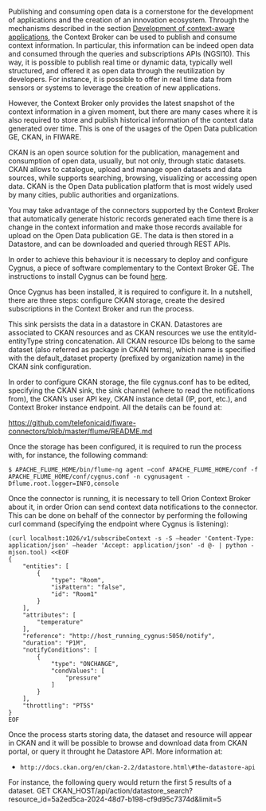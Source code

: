 Publishing and consuming open data is a cornerstone for the development of
applications and the creation of an innovation ecosystem. Through the mechanisms
described in the section
[Development of context-aware applications](http://www.fiware.org/devguides/development-context-aware-applications/),
the Context Broker can be used to publish and consume context information. In
particular, this information can be indeed open data and consumed through the
queries and subscriptions APIs (NGSI10). This way, it is possible to publish
real time or dynamic data, typically well structured, and offered it as open
data through the reutilization by developers. For instance, it is possible to
offer in real time data from sensors or systems to leverage the creation of new
applications.

However, the Context Broker only provides the latest snapshot of the context
information in a given moment, but there are many cases where it is also
required to store and publish historical information of the context data
generated over time. This is one of the usages of the Open Data publication GE,
CKAN, in FIWARE.

CKAN is an open source solution for the publication, management and consumption
of open data, usually, but not only, through static datasets. CKAN allows to
catalogue, upload and manage open datasets and data sources, while supports
searching, browsing, visualizing or accessing open data. CKAN is the Open Data
publication platform that is most widely used by many cities, public authorities
and organizations.

You may take advantage of the connectors supported by the Context Broker that
automatically generate historic records generated each time there is a change in
the context information and make those records available for upload on the Open
Data publication GE. The data is then stored in a Datastore, and can be
downloaded and queried through REST APIs.

In order to achieve this behaviour it is necessary to deploy and configure
Cygnus, a piece of software complementary to the Context Broker GE. The
instructions to install Cygnus can be found
[here](http://forge.fiware.org/plugins/mediawiki/wiki/fiware/index.php/BigData_Analysis_-_Installation_and_Administration_Guide#Installation_and_configuration_2).

Once Cygnus has been installed, it is required to configure it. In a nutshell,
there are three steps: configure CKAN storage, create the desired subscriptions
in the Context Broker and run the process.

This sink persists the data in a datastore in CKAN. Datastores are associated to
CKAN resources and as CKAN resources we use the entityId-entityType string
concatenation. All CKAN resource IDs belong to the same dataset (also referred
as package in CKAN terms), which name is specified with the default_dataset
property (prefixed by organization name) in the CKAN sink configuration.

In order to configure CKAN storage, the file cygnus.conf has to be edited,
specifying the CKAN sink, the sink channel (where to read the notifications
from), the CKAN’s user API key, CKAN instance detail (IP, port, etc.), and
Context Broker instance endpoint. All the details can be found at:

https://github.com/telefonicaid/fiware-connectors/blob/master/flume/README.md

Once the storage has been configured, it is required to run the process with,
for instance, the following command:

    $ APACHE_FLUME_HOME/bin/flume-ng agent –conf APACHE_FLUME_HOME/conf -f
    APACHE_FLUME_HOME/conf/cygnus.conf -n cygnusagent -Dflume.root.logger=INFO,console

Once the connector is running, it is necessary to tell Orion Context Broker
about it, in order Orion can send context data notifications to the connector.
This can be done on behalf of the connector by performing the following curl
command (specifying the endpoint where Cygnus is listening):

    (curl localhost:1026/v1/subscribeContext -s -S –header 'Content-Type: application/json' –header 'Accept: application/json' -d @- | python -mjson.tool) <<EOF
    {
        "entities": [
            {
                "type": "Room",
                "isPattern": "false",
                "id": "Room1"
            }
        ],
        "attributes": [
            "temperature"
        ],
        "reference": "http://host_running_cygnus:5050/notify",
        "duration": "P1M",
        "notifyConditions": [
            {
                "type": "ONCHANGE",
                "condValues": [
                    "pressure"
                ]
            }
        ],
        "throttling": "PT5S"
    }
    EOF

Once the process starts storing data, the dataset and resource will appear in
CKAN and it will be possible to browse and download data from CKAN portal, or
query it throught he Datastore API. More information at:

-   `http://docs.ckan.org/en/ckan-2.2/datastore.html\#the-datastore-api`

For instance, the following query would return the first 5 results of a dataset.
GET
CKAN_HOST/api/action/datastore_search?resource_id=5a2ed5ca-2024-48d7-b198-cf9d95c7374d&limit=5
